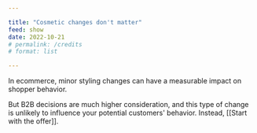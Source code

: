 ```yaml
---

title: "Cosmetic changes don't matter"
feed: show
date: 2022-10-21
# permalink: /credits
# format: list

---
```


In ecommerce, minor styling changes can have a measurable impact on shopper behavior.

But B2B decisions are much higher consideration, and this type of change is unlikely to influence your potential customers' behavior. Instead, [[Start with the offer]].